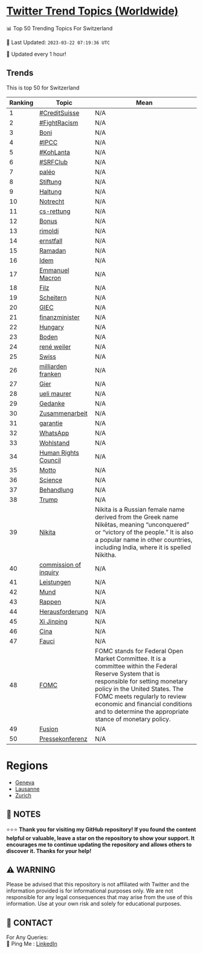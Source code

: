 [Twitter Trend Topics (Worldwide)](https://github.com/ErcinDedeoglu/Twitter-Trend-Topics)
==========


📊 Top 50 Trending Topics For Switzerland

📆 Last Updated: `2023-03-22 07:19:36 UTC`

🔧 Updated every 1 hour!


## Trends

This is top 50 for Switzerland

| Ranking | Topic | Mean |
| ------- | ------------ | ------------ |
| 1 | [#CreditSuisse](http://twitter.com/search?q=%23CreditSuisse) | N/A |
| 2 | [#FightRacism](http://twitter.com/search?q=%23FightRacism) | N/A |
| 3 | [Boni](http://twitter.com/search?q=Boni) | N/A |
| 4 | [#IPCC](http://twitter.com/search?q=%23IPCC) | N/A |
| 5 | [#KohLanta](http://twitter.com/search?q=%23KohLanta) | N/A |
| 6 | [#SRFClub](http://twitter.com/search?q=%23SRFClub) | N/A |
| 7 | [paléo](http://twitter.com/search?q=pal%c3%a9o) | N/A |
| 8 | [Stiftung](http://twitter.com/search?q=Stiftung) | N/A |
| 9 | [Haltung](http://twitter.com/search?q=Haltung) | N/A |
| 10 | [Notrecht](http://twitter.com/search?q=Notrecht) | N/A |
| 11 | [cs-rettung](http://twitter.com/search?q=cs-rettung) | N/A |
| 12 | [Bonus](http://twitter.com/search?q=Bonus) | N/A |
| 13 | [rimoldi](http://twitter.com/search?q=rimoldi) | N/A |
| 14 | [ernstfall](http://twitter.com/search?q=ernstfall) | N/A |
| 15 | [Ramadan](http://twitter.com/search?q=Ramadan) | N/A |
| 16 | [Idem](http://twitter.com/search?q=Idem) | N/A |
| 17 | [Emmanuel Macron](http://twitter.com/search?q=Emmanuel+Macron) | N/A |
| 18 | [Filz](http://twitter.com/search?q=Filz) | N/A |
| 19 | [Scheitern](http://twitter.com/search?q=Scheitern) | N/A |
| 20 | [GIEC](http://twitter.com/search?q=GIEC) | N/A |
| 21 | [finanzminister](http://twitter.com/search?q=finanzminister) | N/A |
| 22 | [Hungary](http://twitter.com/search?q=Hungary) | N/A |
| 23 | [Boden](http://twitter.com/search?q=Boden) | N/A |
| 24 | [rené weiler](http://twitter.com/search?q=ren%c3%a9+weiler) | N/A |
| 25 | [Swiss](http://twitter.com/search?q=Swiss) | N/A |
| 26 | [milliarden franken](http://twitter.com/search?q=milliarden+franken) | N/A |
| 27 | [Gier](http://twitter.com/search?q=Gier) | N/A |
| 28 | [ueli maurer](http://twitter.com/search?q=ueli+maurer) | N/A |
| 29 | [Gedanke](http://twitter.com/search?q=Gedanke) | N/A |
| 30 | [Zusammenarbeit](http://twitter.com/search?q=Zusammenarbeit) | N/A |
| 31 | [garantie](http://twitter.com/search?q=garantie) | N/A |
| 32 | [WhatsApp](http://twitter.com/search?q=WhatsApp) | N/A |
| 33 | [Wohlstand](http://twitter.com/search?q=Wohlstand) | N/A |
| 34 | [Human Rights Council](http://twitter.com/search?q=Human+Rights+Council) | N/A |
| 35 | [Motto](http://twitter.com/search?q=Motto) | N/A |
| 36 | [Science](http://twitter.com/search?q=Science) | N/A |
| 37 | [Behandlung](http://twitter.com/search?q=Behandlung) | N/A |
| 38 | [Trump](http://twitter.com/search?q=Trump) | N/A |
| 39 | [Nikita](http://twitter.com/search?q=Nikita) | Nikita is a Russian female name derived from the Greek name Nikētas, meaning “unconquered” or “victory of the people.” It is also a popular name in other countries, including India, where it is spelled Nikitha. |
| 40 | [commission of inquiry](http://twitter.com/search?q=commission+of+inquiry) | N/A |
| 41 | [Leistungen](http://twitter.com/search?q=Leistungen) | N/A |
| 42 | [Mund](http://twitter.com/search?q=Mund) | N/A |
| 43 | [Rappen](http://twitter.com/search?q=Rappen) | N/A |
| 44 | [Herausforderung](http://twitter.com/search?q=Herausforderung) | N/A |
| 45 | [Xi Jinping](http://twitter.com/search?q=Xi+Jinping) | N/A |
| 46 | [Cina](http://twitter.com/search?q=Cina) | N/A |
| 47 | [Fauci](http://twitter.com/search?q=Fauci) | N/A |
| 48 | [FOMC](http://twitter.com/search?q=FOMC) | FOMC stands for Federal Open Market Committee. It is a committee within the Federal Reserve System that is responsible for setting monetary policy in the United States. The FOMC meets regularly to review economic and financial conditions and to determine the appropriate stance of monetary policy. |
| 49 | [Fusion](http://twitter.com/search?q=Fusion) | N/A |
| 50 | [Pressekonferenz](http://twitter.com/search?q=Pressekonferenz) | N/A |



# Regions

* [Geneva](</Switzerland/Geneva.md>)
* [Lausanne](</Switzerland/Lausanne.md>)
* [Zurich](</Switzerland/Zurich.md>)



## 📝 NOTES

⭐⭐⭐ **Thank you for visiting my GitHub repository! If you found the content helpful or valuable, leave a star on the repository to show your support. It encourages me to continue updating the repository and allows others to discover it. Thanks for your help!**


## ⚠️ WARNING

Please be advised that this repository is not affiliated with Twitter and the information provided is for informational purposes only. We are not responsible for any legal consequences that may arise from the use of this information. Use at your own risk and solely for educational purposes.


## 📨 CONTACT

 For Any Queries:  
            🏓 Ping Me : [LinkedIn](https://www.linkedin.com/in/ercindedeoglu/)
